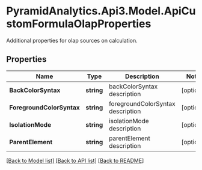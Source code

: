 # PyramidAnalytics.Api3.Model.ApiCustomFormulaOlapProperties
Additional properties for olap sources on calculation.

## Properties

Name | Type | Description | Notes
------------ | ------------- | ------------- | -------------
**BackColorSyntax** | **string** | backColorSyntax description | [optional] 
**ForegroundColorSyntax** | **string** | foregroundColorSyntax description | [optional] 
**IsolationMode** | **string** | isolationMode description | [optional] 
**ParentElement** | **string** | parentElement description | [optional] 

[[Back to Model list]](../README.md#documentation-for-models) [[Back to API list]](../README.md#documentation-for-api-endpoints) [[Back to README]](../README.md)

